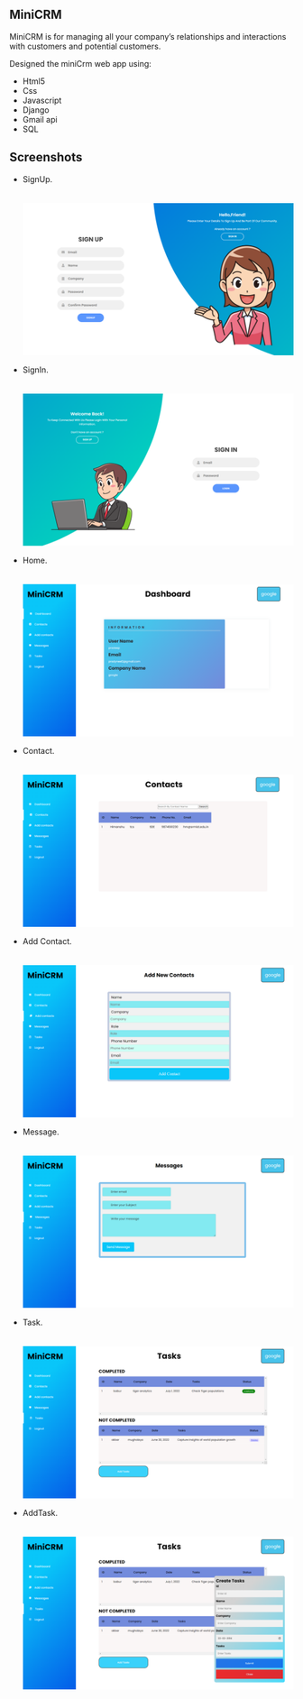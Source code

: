 ## MiniCRM
MiniCRM is for managing all your company’s relationships and interactions with customers and potential customers.


Designed the miniCrm web app using:

- Html5
- Css
- Javascript
- Django
- Gmail api
- SQL

## Screenshots
  - SignUp.<br><br><br>
    ![index](https://github.com/pradyneel/MiniCRM/blob/main/images/signup.png)
    <br>
    
  - SignIn.<br><br><br>
    ![index](https://github.com/pradyneel/MiniCRM/blob/main/images/login.png)
    <br>
    
    
   - Home.<br><br><br>
    ![index](https://github.com/pradyneel/MiniCRM/blob/main/images/home.png)
    <br>
    
    
   - Contact.<br><br><br>
    ![index](https://github.com/pradyneel/MiniCRM/blob/main/images/contact.png)
    <br>
    
    
   - Add Contact.<br><br><br>
    ![index](https://github.com/pradyneel/MiniCRM/blob/main/images/addcontact.png)
    <br>
    
   - Message.<br><br><br>
    ![index](https://github.com/pradyneel/MiniCRM/blob/main/images/mail.png)
    <br>
    
   - Task.<br><br><br>
    ![index](https://github.com/pradyneel/MiniCRM/blob/main/images/task.png)
    <br>
    
   - AddTask.<br><br><br>
    ![index](https://github.com/pradyneel/MiniCRM/blob/main/images/addtask.png)
    <br>
    
    
